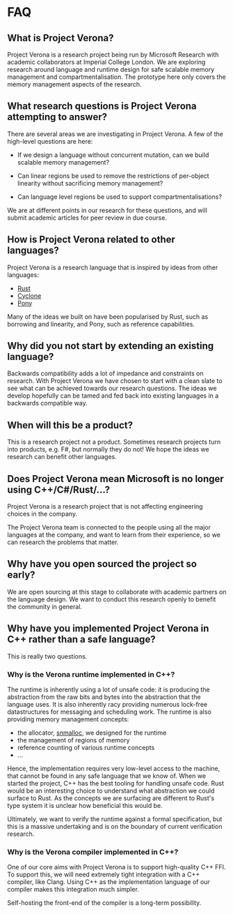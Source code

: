 # FAQ

## What is Project Verona?

Project Verona is a research project being run by Microsoft Research with 
academic collaborators at Imperial College London.
We are exploring research around language and runtime design for safe scalable
memory management and compartmentalisation.
The prototype here only covers the memory management aspects of the research.

## What research questions is Project Verona attempting to answer?

There are several areas we are investigating in Project Verona.
A few of the high-level questions are here:

* If we design a language without concurrent mutation,
  can we build scalable memory management?

* Can linear regions be used to remove the restrictions of per-object 
  linearity without sacrificing memory management?

* Can language level regions be used to support compartmentalisations?

We are at different points in our research for these questions, and will submit
academic articles for peer review in due course.

## How is Project Verona related to other languages?

Project Verona is a research language that is inspired by ideas from other languages:

* [Rust](https://www.rust-lang.org)
* [Cyclone](http://cyclone.thelanguage.org/)
* [Pony](https://www.ponylang.io/)

Many of the ideas we built on have been popularised by Rust, such as borrowing
and linearity, and Pony, such as reference capabilities.

## Why did you not start by extending an existing language?

Backwards compatibility adds a lot of impedance and constraints on research.
With Project Verona we have chosen to start with a clean slate to see what 
can be achieved towards our research questions.
The ideas we develop hopefully can be tamed
and fed back into existing languages in a backwards compatible way.

## When will this be a product?

This is a research project not a product.
Sometimes research projects turn 
into products, e.g. F#, but normally they do not! We hope the ideas we research
can benefit other languages.

## Does Project Verona mean Microsoft is no longer using C++/C#/Rust/...?

Project Verona is a research project that is not affecting engineering choices 
in the company.

The Project Verona team is connected to the people using all the major languages 
at the company, and want to learn from their experience, so we can research the 
problems that matter.

## Why have you open sourced the project so early?

We are open sourcing at this stage to collaborate with academic partners on
the language design.
We want to conduct this research openly to benefit
the community in general.


## Why have you implemented Project Verona in C++ rather than a safe language?

This is really two questions.

### Why is the Verona runtime implemented in C++?

The runtime is inherently using a lot of unsafe code: it is producing the abstraction from the raw bits and bytes into the abstraction that the language uses.
It is also inherently racy providing numerous lock-free datastructures for messaging and scheduling work.
The runtime is also providing memory management concepts:

* the allocator, [snmalloc](https://github.com/microsoft/snmalloc), we designed for the runtime
* the management of regions of memory
* reference counting of various runtime concepts
* ...

Hence, the implementation requires very low-level access to the machine, that cannot be found in any safe language that we know of.
When we started the project, C++ has the best tooling for handling unsafe code.
Rust would be an interesting choice to understand what abstraction we could surface to Rust.
As the concepts we are surfacing are different to Rust's type system it is unclear how beneficial this would be.

Ultimately, we want to verify the runtime against a formal specification, but this is a massive undertaking and is on the boundary of current verification research.


### Why is the Verona compiler implemented in C++?

One of our core aims with Project Verona is to support high-quality C++ FFI.
To support this, we will need extremely tight integration with a C++ compiler, like Clang.
Using C++ as the implementation language of our compiler makes this integration much
simpler.

Self-hosting the front-end of the compiler is a long-term possibility.